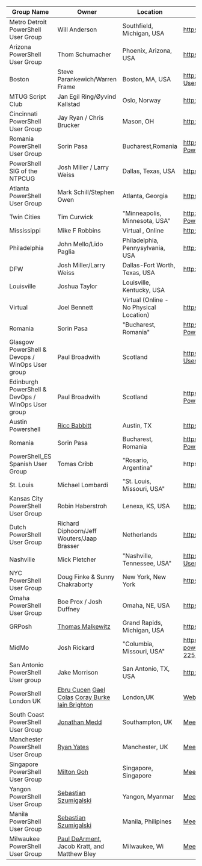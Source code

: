 |Group Name|Owner|Location|WebsiteURL|Twitter|Email|
|----------|-----|--------|----------|-------|-----|
|Metro Detroit PowerShell User Group|Will Anderson|Southfield, Michigan, USA|https://www.facebook.com/groups/MetDetPSUG | N/A | N/A |
|Arizona PowerShell User Group|Thom Schumacher|Phoenix, Arizona, USA| https://azpowershell.wordpress.com/ | @Azpowershell, #azpowershell | Azpug@outlook.com |
|Boston|Steve Parankewich/Warren Frame|Boston, MA, USA|http://www.meetup.com/Boston-PowerShell-User-Group/|@BosPSUG| N/A |
|MTUG Script Club|Jan Egil Ring/Øyvind Kallstad|Oslo, Norway| http://script-club.mtug.no | N/A | N/A |
|Cincinnati PowerShell User Group|Jay Ryan / Chris Brucker|Mason, OH|http://cincypowershell.org|[@CincyPowerShell](https://twitter.com/cincypowershell)|[info@cincypowershell.org](mailto:info@cincypowershell.org)
|Romania PowerShell User Group|Sorin Pasa|Bucharest,Romania|https://www.meetup.com/Romanian-PowerShell-User-Group/|@ROMANIAPUG|romaniapug@yahoo.com|
|PowerShell SIG of the NTPCUG|Josh Miller / Larry Weiss|Dallas, Texas, USA| https://sites.google.com/site/powershellsig/ | N/A | N/A |
|Atlanta PowerShell User Group|Mark Schill/Stephen Owen|Atlanta, Georgia|https://www.atlpug.org/|@ATLPUG|ATLPUG@Foxdeploy.com|
|Twin Cities|Tim Curwick|"Minneapolis, Minnesota, USA"|http://www.meetup.com/Twin-Cities-PowerShell-User-Group/|||
|Mississippi|Mike F Robbins|Virtual , Online|http://mspsug.com/|@MSPSUG|mspsug@gmail.com|
|Philadelphia|John Mello/Lido Paglia|Philadelphia, Pennysylvania, USA|http://phillyposh.org/|https://twitter.com/phillyposh|info@phillyposh.org|
|DFW|Josh Miller/Larry Weiss|Dallas-Fort Worth, Texas, USA|http://sp.ntpcug.org/PowerShell/default.aspx||DallasFtWorth@powershellgroup.org|
|Louisville|Joshua Taylor|Louisville, Kentucky, USA||@louposh|contact@louposh.org|
|Virtual|Joel Bennett|Virtual (Online - No Physical Location)|https://slack.poshcode.org||Jaykul@HuddledMasses.org|
|Romania|Sorin Pasa|"Bucharest, Romania"|https://www.meetup.com/Romanian-PowerShell-User-Group/|@ROMANIAPUG|romaniapug@yahoo.com|
|Glasgow PowerShell & Devops / WinOps User group|Paul Broadwith|Scotland|https://www.meetup.com/Scottish-PowerShell-User-Group/|@ScotPSUG|https://psdevopsug.scot
|Edinburgh PowerShell & DevOps / WinOps User group|Paul Broadwith|Scotland|https://www.meetup.com/Edinburgh-PowerShell-Devops-User-Group/|@ScotPSUG|https://psdevopsug.scot
|Austin Powershell|[Ricc Babbitt](http://twitter.com/ScriptingPro)|Austin, TX|https://www.meetup.com/Austin-PowerShell|[@ATXPowerShell](http://twitter.com/ATXPowerShell)|RiccBabbitt@outlook.com|
|Romania|Sorin Pasa|Bucharest, Romania|https://www.meetup.com/Romanian-PowerShell-User-Group/|@ROMANIAPUG|romaniapug@yahoo.com|
|PowerShell_ES Spanish User Group|Tomas Cribb|"Rosario, Argentina"|https://http://blog.powershell-es.com/|@PowerShell_ES|tomascribb@gmail.com|
|St. Louis|Michael Lombardi|"St. Louis, Missouri, USA"|https://www.meetup.com/stlpsug|stl.psug@outlook.com|
|Kansas City PowerShell User Group|Robin Haberstroh|Lenexa, KS, USA|http://kcpsug.com|@KCPSUG|kcpsug@outlook.com|
|Dutch PowerShell User Group|Richard Diphoorn/Jeff Wouters/Jaap Brasser|Netherlands|https://www.dupsug.com|@DUPSUG|info@dupsug.com
|Nashville|Mick Pletcher|"Nashville, Tennessee, USA"|https://www.meetup.com/Nashville-PowerShell-User-Group/|@nashvillePUG||
|NYC PowerShell User Group|Doug Finke & Sunny Chakraborty|New York, New York|https://www.meetup.com/NycPowershellMeetup/|@dfinke & "Sunny Chakraborty" <sunnyc7@gmail.com>|finked@hotmail.com  sunnyc7@gmail.com|
|Omaha PowerShell User Group|Boe Prox / Josh Duffney|Omaha, NE, USA|https://twitter.com/OmahaPSUG|[@OmahaPSUG](https://twitter.com/OmahaPSUG)|[omahapsug@gmail.com](mailto:omahapsug@gmail.com)|
|GRPosh|[Thomas Malkewitz](https://dotps1.github.io)|Grand Rapids, Michigan, USA|https://grposh.github.io|[@grposh](https://twitter.com/grposh)|[grposh@outlook.com](mailto:grposh@outlook.com)|
|MidMo|Josh Rickard|"Columbia, Missouri, USA"|https://www.eventbrite.com/e/midmo-powershell-user-group-tickets-22516367060#|@MidMoPowerShell|midmo-powershell@googlegroups.com|
|San Antonio PowerShell User group|Jake Morrison|San Antonio, TX, USA|http://sapsug.org|N/A|jake@sapsug.org|
|PowerShell London UK|[Ebru Cucen](https://www.twitter.com/ebrucucen) [Gael Colas](https://www.twitter.com/gaelcolas) [Coray Burke](https://www.twitter.com/cburke007) [Iain Brighton](https://www.twitter.com/iainbrighton)| London,UK|[Website](http://www.powershell.org.uk) [Meetup](http://www.meetup.com/powershell-london-uk)|[@lonpsug](https://www.twitter.com/)||
|South Coast PowerShell User Group|[Jonathan Medd](https://www.twitter.com/jonathanmedd) | Southampton, UK|[Meetup](https://www.meetup.com/UK-South-Coast-PowerShell-User-Group/) |[@UKSthCoastPSUG](http://www.twitter.com/UKSthCoastPSUG)|
|Manchester PowerShell User Group|[Ryan Yates](https://twitter.com/ryanyates1990)|Manchester, UK| [Meetup](http://www.meetup.com/Get-PSUGUK/)|[@getpsugukman](https://twitter.com/getpsugukman)||
|Singapore PowerShell User Group|[Milton Goh](https://twitter.com/miltongoh)|Singapore, Singapore| [Meetup](https://www.meetup.com/mssgug/)|||
|Yangon PowerShell User Group|[Sebastian Szumigalski](https://twitter.com/SzumigalskiS)|Yangon, Myanmar| [Meetup](https://www.meetup.com/Yangon-PowerShell-Group/)|[@psugygn](https://twitter.com/PSUGYGN)|[psugygn@gmail.com](mailto:psugygn@gmail.com)|
|Manila PowerShell User Group|[Sebastian Szumigalski](https://twitter.com/SzumigalskiS)|Manila, Philipines| [Meetup](https://www.meetup.com/Manila-PowerShell-User-Group/)|[@psugmnl](https://twitter.com/PSUGMNL)|[psugmnl@gmail.com](mailto:psugmnl@gmail.com)|
|Milwaukee PowerShell User Group|[Paul DeArment](https://twitter.com/pdearmen), Jacob Kratt, and Matthew Bley|Milwaukee, Wi| [Meetup](https://www.meetup.com/Milwaukee-Powershell-Meetup/)|[@PWSHMilwaukee](https://twitter.com/PWSHMilwaukee)|N/A currently|
